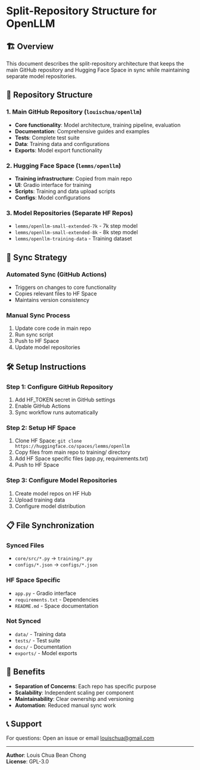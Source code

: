 # Split-Repository Structure for OpenLLM

## 🏗️ **Overview**

This document describes the split-repository architecture that keeps the main GitHub repository and Hugging Face Space in sync while maintaining separate model repositories.

## 📁 **Repository Structure**

### **1. Main GitHub Repository** (`louischua/openllm`)
- **Core functionality**: Model architecture, training pipeline, evaluation
- **Documentation**: Comprehensive guides and examples
- **Tests**: Complete test suite
- **Data**: Training data and configurations
- **Exports**: Model export functionality

### **2. Hugging Face Space** (`lemms/openllm`)
- **Training infrastructure**: Copied from main repo
- **UI**: Gradio interface for training
- **Scripts**: Training and data upload scripts
- **Configs**: Model configurations

### **3. Model Repositories** (Separate HF Repos)
- `lemms/openllm-small-extended-7k` - 7k step model
- `lemms/openllm-small-extended-8k` - 8k step model  
- `lemms/openllm-training-data` - Training dataset

## 🔄 **Sync Strategy**

### **Automated Sync (GitHub Actions)**
- Triggers on changes to core functionality
- Copies relevant files to HF Space
- Maintains version consistency

### **Manual Sync Process**
1. Update core code in main repo
2. Run sync script
3. Push to HF Space
4. Update model repositories

## 🛠️ **Setup Instructions**

### **Step 1: Configure GitHub Repository**
1. Add HF_TOKEN secret in GitHub settings
2. Enable GitHub Actions
3. Sync workflow runs automatically

### **Step 2: Setup HF Space**
1. Clone HF Space: `git clone https://huggingface.co/spaces/lemms/openllm`
2. Copy files from main repo to training/ directory
3. Add HF Space specific files (app.py, requirements.txt)
4. Push to HF Space

### **Step 3: Configure Model Repositories**
1. Create model repos on HF Hub
2. Upload training data
3. Configure model distribution

## 📋 **File Synchronization**

### **Synced Files**
- `core/src/*.py` → `training/*.py`
- `configs/*.json` → `configs/*.json`

### **HF Space Specific**
- `app.py` - Gradio interface
- `requirements.txt` - Dependencies
- `README.md` - Space documentation

### **Not Synced**
- `data/` - Training data
- `tests/` - Test suite
- `docs/` - Documentation
- `exports/` - Model exports

## 🚀 **Benefits**

- **Separation of Concerns**: Each repo has specific purpose
- **Scalability**: Independent scaling per component
- **Maintainability**: Clear ownership and versioning
- **Automation**: Reduced manual sync work

## 📞 **Support**

For questions: Open an issue or email louischua@gmail.com

---

**Author**: Louis Chua Bean Chong  
**License**: GPL-3.0

